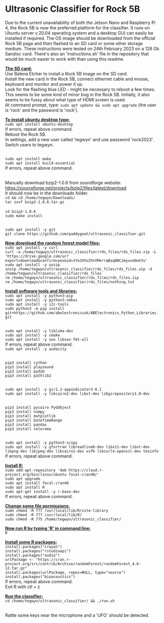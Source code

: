 # Ultrasonic Classifier for Rock 5B
Due to the current unavailability of both the Jetson Nano and Raspberry Pi 4, the Rock 5B is now the preferred platform for the classifier. It runs on Ubuntu server v.20.04 operating system and a desktop GUI can easily be installed if required. The OS image should be downloaded from the official Rock 5B page and then flashed to an SD card or some other storage medium. These instructions were tested on 24th February 2023 on a 128 Gb Sandisc card. There's also an 'instructions.sh' file in the repository that would be much easier to work with than using this readme.

<ins>**The SD card:**</ins>
<br>Use Balena Etcher to install a Rock 5B image on the SD card.
<br>Install the new card in the Rock 5B, connect ethernet cable and mouse, keyboard and monitor and power it up.
<br>Look for the flashing blue LED - might be necessary to reboot a few times. This seems to be some kind of minor bug in the Rock 5B. Initially, it also seems to be fussy about what type of HDMI screen is used.
<br>At command prompt, type:
``sudo apt update && sudo apt upgrade``  (the user is 'rock' and the password is 'rock').

<ins>**To install ubuntu desktop type:**</ins>
<br>``sudo apt install ubuntu-desktop`` 
<br>If errors, repeat above command.
<br>Reboot the Rock 5B.
<br>In settings, add a new user called 'tegwyn' and use password 'rock2023'.
<br>Switch users to tegwyn.

<br>``sudo apt install make`` 
<br>``sudo apt install build-essential`` 
<br>If errors, repeat above command.

<br>Manually download bzip2-1.0.6 from soundforge website:
<br>https://sourceforge.net/projects/bzip2/files/latest/download
<br>It should now be in the downloads folder.
<br>``cd && cd /home/tegwyn/Downloads/`` 
<br>``tar zxvf bzip2-1.0.6.tar.gz``  
<br>``cd bzip2-1.0.6`` 
<br>``sudo make install`` 

<br>``sudo apt install -y git``
<br>``git clone https://github.com/paddygoat/ultrasonic_classifier.git``

<ins>**Now download the random forest model files:**</ins>
<br>``sudo apt install -y curl``
<br>``curl -o /home/tegwyn/ultrasonic_classifier/rds_files/rds_files.zip -L 'https://drive.google.com/uc?export=download&confirm=yes&id=1YeJUVu2hnVMerrqBaqQNCimyuveOwVJu'``
<br>``sudo apt install -y unzip``
<br>``unzip /home/tegwyn/ultrasonic_classifier/rds_files/rds_files.zip -d /home/tegwyn/ultrasonic_classifier/rds_files``
<br>``rm /home/tegwyn/ultrasonic_classifier/rds_files/rds_files.zip``
<br>``rm /home/tegwyn/ultrasonic_classifier/rds_files/nothing.txt``

<ins>**Install software tools and libraries:**</ins>
<br>``sudo apt install -y python3-pip``
<br>``sudo apt install -y python3-smbus``
<br>``sudo apt install -y i2c-tools``
<br>``sudo python3 -m pip install git+https://github.com/abelectronicsuk/ABElectronics_Python_Libraries.git``

<br>``sudo apt install -y liblzma-dev``
<br>``sudo apt install -y cmake``
<br>``sudo apt install -y sox libsox-fmt-all``
<br>If errors, repeat above command.
<br>``sudo apt install -y audacity``

<br>``pip3 install cython``
<br>``pip3 install playsound``
<br>``pip3 install pydub``
<br>``pip3 install pathlib2``

<br>``sudo apt install -y gir1.2-appindicator3-0.1``
<br>``sudo apt install -y libcairo2-dev libxt-dev libgirepository1.0-dev``

<br>``pip3 install pycairo PyGObject``
<br>``pip3 install numpy``
<br>``pip3 install matplotlib``
<br>``pip3 install DateTimeRange``
<br>``pip3 install pandas``
<br>``pip3 install colorama``

<br>``sudo apt install -y python3-scipy``
<br>``sudo apt install -y gfortran libreadline6-dev libx11-dev libxt-dev libpng-dev libjpeg-dev libcairo2-dev xvfb libcurl4-openssl-dev texinfo``
<br>If errors, repeat above command.

<ins>**Install R:**</ins>
<br>``sudo add-apt-repository 'deb https://cloud.r-project.org/bin/linux/ubuntu focal-cran40/'``
<br>``sudo apt upgrade``
<br>``sudo apt install focal-cran40``
<br>``sudo apt install R``
<br>``sudo apt-get install -y r-base-dev``
<br>If errors, repeat above command.

<ins>**Change some file permissions:**</ins>
<br>``sudo chmod -R 777 /usr/local/lib/R/site-library``
<br>``sudo chmod -R 777 /usr/local/lib/R/``
<br>``sudo chmod -R 775 /home/tegwyn/ultrasonic_classifier/``

<ins>**Now run R by typing 'R' in command line:**</ins>
<br>``R``

<ins>**Install some R packages:**</ins>
<br>``install.packages("crayon")``
<br>``install.packages("rstudioapi")``
<br>``install.packages("audio")``
<br>``urlPackage <- "https://cran.r-project.org/src/contrib/Archive/randomForest/randomForest_4.6-12.tar.gz"``
<br>``install.packages(urlPackage, repos=NULL, type="source")``
<br>``install.packages("bioacoustics")``
<br>If errors, repeat above command.
<br>Exit R with ctl + z

<ins>**Run the classifier:**</ins>
<br>``cd /home/tegwyn/ultrasonic_classifier/ && ./run.sh``

<br>Rattle some keys near the microphone and a 'UFO' should be detected.









